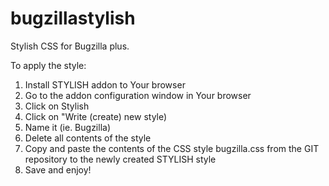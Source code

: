# bugzillastylish
Stylish CSS for Bugzilla plus.

To apply the style:

1. Install STYLISH addon to Your browser
2. Go to the addon configuration window in Your browser
3. Click on Stylish
4. Click on "Write (create) new style)
5. Name it (ie. Bugzilla)
6. Delete all contents of the style
7. Copy and paste the contents of the CSS style bugzilla.css from the GIT repository to the newly created STYLISH style
8. Save and enjoy!
